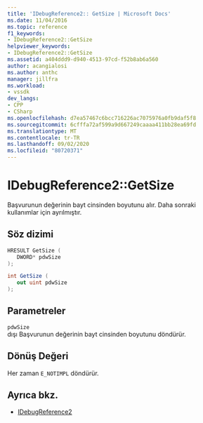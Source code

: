 ```yaml
---
title: 'IDebugReference2:: GetSize | Microsoft Docs'
ms.date: 11/04/2016
ms.topic: reference
f1_keywords:
- IDebugReference2::GetSize
helpviewer_keywords:
- IDebugReference2::GetSize
ms.assetid: a404ddd9-d940-4513-97cd-f52b8ab6a560
author: acangialosi
ms.author: anthc
manager: jillfra
ms.workload:
- vssdk
dev_langs:
- CPP
- CSharp
ms.openlocfilehash: d7ea57467c6bcc716226ac7075976a0fb9daf5f8
ms.sourcegitcommit: 6cfffa72af599a9d667249caaaa411bb28ea69fd
ms.translationtype: MT
ms.contentlocale: tr-TR
ms.lasthandoff: 09/02/2020
ms.locfileid: "80720371"
---
```

# <a name="idebugreference2getsize"></a>IDebugReference2::GetSize
Başvurunun değerinin bayt cinsinden boyutunu alır. Daha sonraki kullanımlar için ayrılmıştır.

## <a name="syntax"></a>Söz dizimi

```cpp
HRESULT GetSize ( 
   DWORD* pdwSize
);
```

```csharp
int GetSize ( 
   out uint pdwSize
);
```

## <a name="parameters"></a>Parametreler
`pdwSize`\
dışı Başvurunun değerinin bayt cinsinden boyutunu döndürür.

## <a name="return-value"></a>Dönüş Değeri
 Her zaman `E_NOTIMPL` döndürür.

## <a name="see-also"></a>Ayrıca bkz.
- [IDebugReference2](../../../extensibility/debugger/reference/idebugreference2.md)
